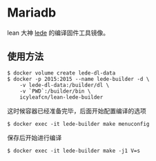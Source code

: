 # Mariadb

lean 大神 [lede](https://github.com/coolsnowwolf/lede) 的编译固件工具镜像。

## 使用方法

```
$ docker volume create lede-dl-data
$ docker -p 2015:2015 --name lede-builder -d \
    -v lede-dl-data:/builder/dl \
    -v `PWD`:/builder/bin \
    icyleafcn/lean-lede-builder
```

这时候容器已经准备完毕，后面开始配置编译的选项

```
$ docker exec -it lede-builder make menuconfig
```

保存后开始进行编译

```
$ docker exec -it lede-builder make -j1 V=s
```
